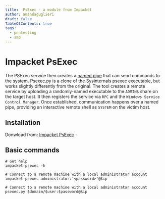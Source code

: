 ```yaml
---
title:  PsExec - a module from Impacket
author: amandaguglieri
draft: false
TableOfContents: true
tags:
  - pentesting
  - smb
---
```

# Impacket PsExec

The PSExec service then creates a [named pipe](https://docs.microsoft.com/en-us/windows/win32/ipc/named-pipes) that can send commands to the system. Psexec.py is a clone of the Sysinternals psexec executable, but works slightly differently from the original. The tool creates a remote service by uploading a randomly-named executable to the `ADMIN$` share on the target host. It then registers the service via `RPC` and the `Windows Service Control Manager`. Once established, communication happens over a named pipe, providing an interactive remote shell as `SYSTEM` on the victim host.

## Installation 

Donwload from: [Impacket PsExec](https://github.com/SecureAuthCorp/impacket/blob/master/examples/psexec.py) -

## Basic commands


```shell-session
# Get help 
impacket-psexec -h

# Connect to a remote machine with a local administrator account
impacket-psexec administrator:'<password>'@$ip

# Connect to a remote machine with a local administrator account
psexec.py $domain/$user:$password@$ip 

```